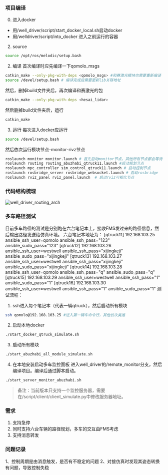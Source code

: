 ### 项目编译
0. 进入docker
- 用/well_driver/script/start_docker_local.sh启动docker
- 用/welldriver/script/into_docker 进入之前运行的容器
2. source
```bash
source /opt/ros/melodic/setup.bash
```
2. 编译
首次编译时应先编译一下qomolo_msgs
```bash
catkin_make --only-pkg-with-deps <qomolo_msgs> #和赛激光模块也需要重新编译
source /devel/setup.bash # 编译完成后需要更新lib关联地址
```
然后，删掉build文件夹后，再次编译和赛激光的包
```bash
catkin_make --only-pkg-with-deps <hesai_lidar>
```
然后删掉build文件夹后，运行
```bash
catkin_make
```
3. 运行
每次进入docker应运行
```bash
source /devel/setup.bash
```
然后依次运行模块节点-monitor-rivz节点
```bash
roslaunch monitor monitor.launch # 首先启动monitor节点，其他所有节点都会等待该节点
roslaunch routing routing_abuzhabi_qtruck11.launch #启动规划节点
roslaunch mpc_controller sim_control_qtruck11.launch # 启动控制节点
roslaunch rosbridge_server rosbridge_websocket.launch # 启动rosbridge
roslaunch rviz_panel rviz_panel.launch  # 启动rviz可视化节点
```

### 代码结构梳理
![well_driver_routing_arch](well_driver_routing_arch.png)

### 多车路径测试
目前多车路径的测试是分别跑在六台笔记本上，接收FMS发过来的路径信息，然后输出路径发送给仿真环境。
六台笔记本地址为：
[qtruck11]
192.168.103.25 ansible_ssh_user=qomolo ansible_ssh_pass="123" ansible_sudo_pass="123"
[qtruck12]
192.168.103.26 ansible_ssh_user=westwell ansible_ssh_pass="xijingkeji" ansible_sudo_pass="xijingkeji"
[qtruck13]
192.168.103.27 ansible_ssh_user=westwell ansible_ssh_pass="xijingkeji" ansible_sudo_pass="xijingkeji"
[qtruck14]
192.168.103.28 ansible_ssh_user=qomolo ansible_ssh_pass="q" ansible_sudo_pass="q"
[qtruck15]
192.168.103.29 ansible_ssh_user=westwell ansible_ssh_pass="1" ansible_sudo_pass="1"
[qtruck16]
192.168.103.30 ansible_ssh_user=westwell ansible_ssh_pass="1" ansible_sudo_pass="1"
测试流程：
1. ssh进入每个笔记本（代表一辆qtruck），然后启动所有模块
```bash
ssh qomolo@192.168.103.25 #进入第一辆车命令行，其他依次类推
```
2. 启动本地docker
```bash
./start_docker_qtruck_simulate.sh
```
3. 启动所有模块
```bash
./start_abuzhabi_all_module_simulate.sh
```
4. 在本地安装启动多车监控面板
进入well_driver的/remote_monitor分支，然后编译项目。编译后通过脚本启动。
```bash
./start_server_monitor_abuzhabi.sh
```
> 备注：当前版本只支持一个监控服务器，需要在/script/client/client_simulate.py中修改服务器地址。
### 需求
1. 支持急停
2. 同时支持六台车辆的路径规划，多车的交互由FMS考虑
3. 支持消息转发
### 问题记录
1、控制周期是由消息触发，是否有不稳定的问题
2、对接仿真时发现其姿态转换有问题，导致控制失稳